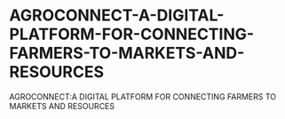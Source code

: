 # AGROCONNECT-A-DIGITAL-PLATFORM-FOR-CONNECTING-FARMERS-TO-MARKETS-AND-RESOURCES
AGROCONNECT:A DIGITAL PLATFORM FOR CONNECTING  FARMERS TO MARKETS AND RESOURCES
